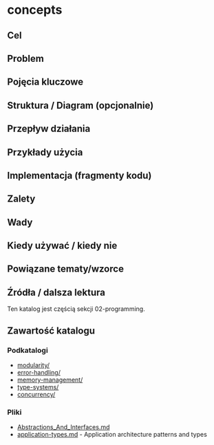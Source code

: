 # concepts

## Cel

## Problem

## Pojęcia kluczowe

## Struktura / Diagram (opcjonalnie)

## Przepływ działania

## Przykłady użycia

## Implementacja (fragmenty kodu)

## Zalety

## Wady

## Kiedy używać / kiedy nie

## Powiązane tematy/wzorce

## Źródła / dalsza lektura


Ten katalog jest częścią sekcji 02-programming.

## Zawartość katalogu

### Podkatalogi

- [modularity/](modularity/)
- [error-handling/](error-handling/)
- [memory-management/](memory-management/)
- [type-systems/](type-systems/)
- [concurrency/](concurrency/)

### Pliki

- [Abstractions_And_Interfaces.md](Abstractions_And_Interfaces.md)
- [application-types.md](application-types.md) - Application architecture patterns and types

